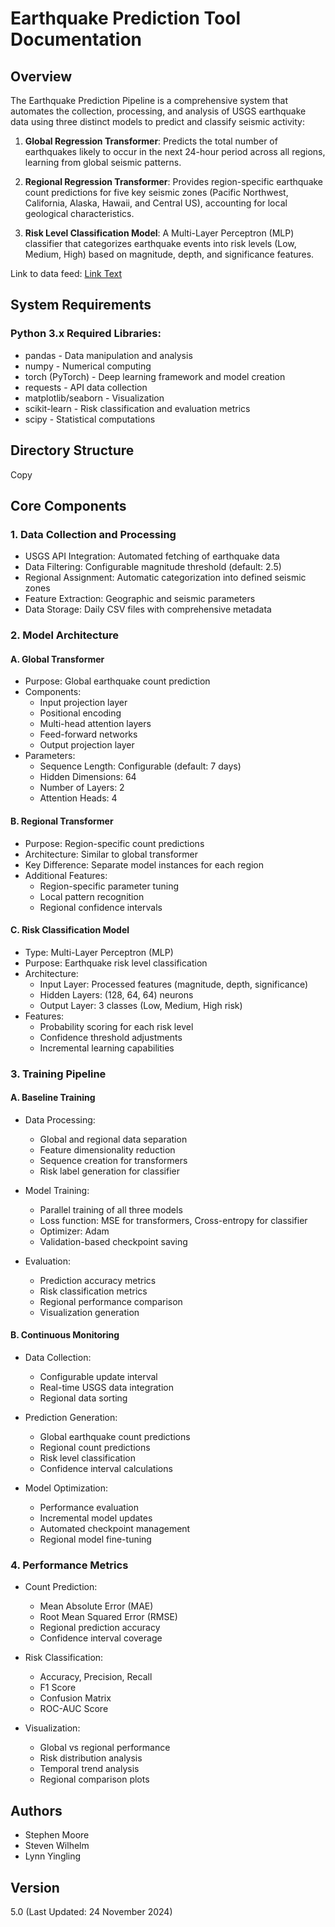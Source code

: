 # Earthquake Prediction Tool Documentation

## Overview
The Earthquake Prediction Pipeline is a comprehensive system that automates the collection, processing, and analysis of USGS earthquake data using three distinct models to predict and classify seismic activity:

1. **Global Regression Transformer**: Predicts the total number of earthquakes likely to occur in the next 24-hour period across all regions, learning from global seismic patterns.

2. **Regional Regression Transformer**: Provides region-specific earthquake count predictions for five key seismic zones (Pacific Northwest, California, Alaska, Hawaii, and Central US), accounting for local geological characteristics.

3. **Risk Level Classification Model**: A Multi-Layer Perceptron (MLP) classifier that categorizes earthquake events into risk levels (Low, Medium, High) based on magnitude, depth, and significance features.

Link to data feed: [Link Text](https://earthquake.usgs.gov/earthquakes/feed/)

## System Requirements

### Python 3.x Required Libraries:
- pandas - Data manipulation and analysis
- numpy - Numerical computing
- torch (PyTorch) - Deep learning framework and model creation
- requests - API data collection
- matplotlib/seaborn - Visualization
- scikit-learn - Risk classification and evaluation metrics
- scipy - Statistical computations

## Directory Structure

Copy
## Core Components

### 1. Data Collection and Processing
- USGS API Integration: Automated fetching of earthquake data
- Data Filtering: Configurable magnitude threshold (default: 2.5)
- Regional Assignment: Automatic categorization into defined seismic zones
- Feature Extraction: Geographic and seismic parameters
- Data Storage: Daily CSV files with comprehensive metadata

### 2. Model Architecture

#### A. Global Transformer
- Purpose: Global earthquake count prediction
- Components:
  - Input projection layer
  - Positional encoding
  - Multi-head attention layers
  - Feed-forward networks
  - Output projection layer
- Parameters:
  - Sequence Length: Configurable (default: 7 days)
  - Hidden Dimensions: 64
  - Number of Layers: 2
  - Attention Heads: 4

#### B. Regional Transformer
- Purpose: Region-specific count predictions
- Architecture: Similar to global transformer
- Key Difference: Separate model instances for each region
- Additional Features:
  - Region-specific parameter tuning
  - Local pattern recognition
  - Regional confidence intervals

#### C. Risk Classification Model
- Type: Multi-Layer Perceptron (MLP)
- Purpose: Earthquake risk level classification
- Architecture:
  - Input Layer: Processed features (magnitude, depth, significance)
  - Hidden Layers: (128, 64, 64) neurons
  - Output Layer: 3 classes (Low, Medium, High risk)
- Features:
  - Probability scoring for each risk level
  - Confidence threshold adjustments
  - Incremental learning capabilities

### 3. Training Pipeline

#### A. Baseline Training
- Data Processing:
  - Global and regional data separation
  - Feature dimensionality reduction
  - Sequence creation for transformers
  - Risk label generation for classifier

- Model Training:
  - Parallel training of all three models
  - Loss function: MSE for transformers, Cross-entropy for classifier
  - Optimizer: Adam
  - Validation-based checkpoint saving

- Evaluation:
  - Prediction accuracy metrics
  - Risk classification metrics
  - Regional performance comparison
  - Visualization generation

#### B. Continuous Monitoring
- Data Collection:
  - Configurable update interval
  - Real-time USGS data integration
  - Regional data sorting

- Prediction Generation:
  - Global earthquake count predictions
  - Regional count predictions
  - Risk level classification
  - Confidence interval calculations

- Model Optimization:
  - Performance evaluation
  - Incremental model updates
  - Automated checkpoint management
  - Regional model fine-tuning

### 4. Performance Metrics
- Count Prediction:
  - Mean Absolute Error (MAE)
  - Root Mean Squared Error (RMSE)
  - Regional prediction accuracy
  - Confidence interval coverage

- Risk Classification:
  - Accuracy, Precision, Recall
  - F1 Score
  - Confusion Matrix
  - ROC-AUC Score

- Visualization:
  - Global vs regional performance
  - Risk distribution analysis
  - Temporal trend analysis
  - Regional comparison plots

## Authors
- Stephen Moore
- Steven Wilhelm
- Lynn Yingling

## Version
5.0 (Last Updated: 24 November 2024)

